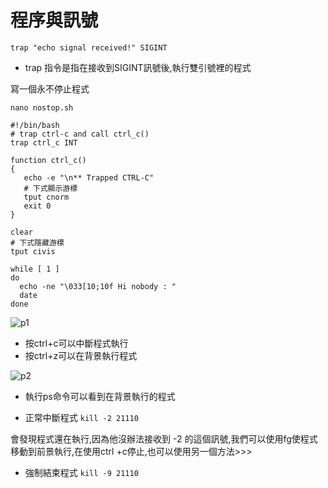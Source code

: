 # **程序與訊號**

`trap "echo signal received!" SIGINT`

* trap 指令是指在接收到SIGINT訊號後,執行雙引號裡的程式

寫一個永不停止程式

`nano nostop.sh`

```
#!/bin/bash
# trap ctrl-c and call ctrl_c()
trap ctrl_c INT

function ctrl_c() 
{
   echo -e "\n** Trapped CTRL-C"
   # 下式顯示游標
   tput cnorm
   exit 0 
}

clear
# 下式隱藏游標
tput civis

while [ 1 ]
do
  echo -ne "\033[10;10f Hi nobody : "   
  date
done
```

![p1](https://i.imgur.com/I8Sn2Lj.png)

* 按ctrl+c可以中斷程式執行
* 按ctrl+z可以在背景執行程式

![p2](https://i.imgur.com/RPARrPG.png)

* 執行ps命令可以看到在背景執行的程式

* 正常中斷程式 `kill -2 21110`

會發現程式還在執行,因為他沒辦法接收到 -2 的這個訊號,我們可以使用fg使程式移動到前景執行,在使用ctrl +c停止,也可以使用另一個方法>>>

* 強制結束程式 `kill -9 21110`